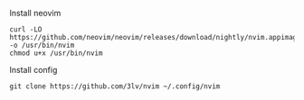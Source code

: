 

Install neovim
```
curl -LO https://github.com/neovim/neovim/releases/download/nightly/nvim.appimage -o /usr/bin/nvim
chmod u+x /usr/bin/nvim
```

Install config
```
git clone https://github.com/3lv/nvim ~/.config/nvim
```
